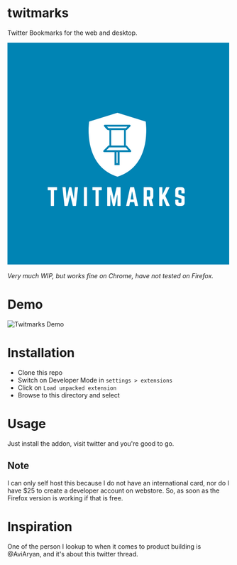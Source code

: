 # twitmarks
Twitter Bookmarks for the web and desktop.

![Twitmarks](./logo.png "Twitmarks logo")

*Very much WIP, but works fine on Chrome, have not tested on Firefox.*


# Demo
![Twitmarks Demo](./demo3.gif "Twitmarks Demo")

# Installation
- Clone this repo
- Switch on Developer Mode in `settings > extensions`
- Click on `Load unpacked extension`
- Browse to this directory and select

# Usage
Just install the addon, visit twitter and you're good to go.

## Note
I can only self host this because I do not have an international card, nor do I have $25 to create
a developer account on webstore. So, as soon as the Firefox version is working if that is free.

# Inspiration
One of the person I lookup to when it comes to product building is @AviAryan,
and it's about this twitter thread.
